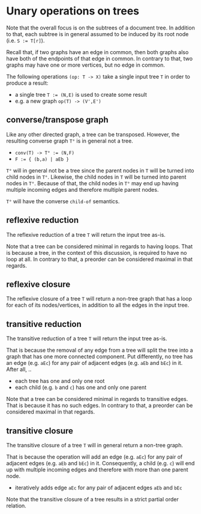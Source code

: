 
<!-- ======================================================================= -->
# Unary operations on trees

Note that the overall focus is on the subtrees of a document tree. In addition
to that, each subtree is in general assumed to be induced by its root node
(i.e. `S := T[r]`).

Recall that, if two graphs have an edge in common, then both graphs also have
both of the endpoints of that edge in common. In contrary to that, two graphs
may have one or more vertices, but no edge in common.

The following operations `(op: T -> X)` take a single input tree `T`
in order to produce a result:

* a single tree `T := (N,E)` is used to create some result
* e.g. a new graph `op(T) -> (V',E')`

<!-- ======================================================================= -->
## converse/transpose graph

Like any other directed graph, a tree can be transposed. However, the resulting
converse graph `T°` is in general not a tree.

* `conv(T) -> T° := (N,F)`
* `F := { (b,a) | aEb }`

`T°` will in general not be a tree since the parent nodes in `T` will be turned
into child nodes in `T°`. Likewise, the child nodes in `T` will be turned into
parent nodes in `T°`. Because of that, the child nodes in `T°` may end up having
multiple incoming edges and therefore multiple parent nodes.

`T°` will have the converse `child-of` semantics.

<!-- ======================================================================= -->
## reflexive reduction

The reflexive reduction of a tree `T` will return the input tree as-is.

Note that a tree can be considered minimal in regards to having loops. That is
because a tree, in the context of this discussion, is required to have no loop
at all. In contrary to that, a preorder can be considered maximal in that regards.

<!-- ======================================================================= -->
## reflexive closure

The reflexive closure of a tree `T` will return a non-tree graph that has a loop
for each of its nodes/vertices, in addition to all the edges in the input tree.

<!-- ======================================================================= -->
## transitive reduction

The transitive reduction of a tree `T` will return the input tree as-is.

That is because the removal of any edge from a tree will split the tree into a
graph that has one more connected component. Put differently, no tree has an
edge (e.g. `aEc`) for any pair of adjacent edges (e.g. `aEb` and `bEc`) in it.
After all, ..

* each tree has one and only one root
* each child (e.g. `b` and `c`) has one and only one parent

Note that a tree can be considered minimal in regards to transitive edges.
That is because it has no such edges. In contrary to that, a preorder can be
considered maximal in that regards.

<!-- ======================================================================= -->
## transitive closure

The transitive closure of a tree `T` will in general return a non-tree graph.

That is because the operation will add an edge (e.g. `aEc`) for any pair of
adjacent edges (e.g. `aEb` and `bEc`) in it. Consequently, a child (e.g. `c`)
will end up with multiple incoming edges and therefore with more than one
parent node.

* iteratively adds edge `aEc` for any pair of adjacent edges `aEb` and `bEc`

Note that the transitive closure of a tree results in a strict partial order
relation.
